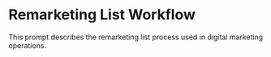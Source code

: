# Remarketing List Workflow

This prompt describes the remarketing list process used in digital marketing operations.
